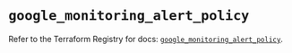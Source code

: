 # `google_monitoring_alert_policy`

Refer to the Terraform Registry for docs: [`google_monitoring_alert_policy`](https://registry.terraform.io/providers/drfaust92/google/4.16.4/docs/resources/monitoring_alert_policy).
